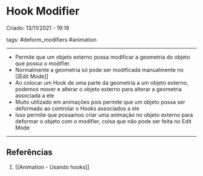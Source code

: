 # Hook Modifier
Criado: 13/11/2021 - 19:19

tags:  #deform_modifiers #animation

---

- Permite que um objeto externo possa modificar a geometria do objeto que possui o modifier.
- Normalmente a geometria só pode ser modificada manualmente no [[Edit Mode]]
 - Ao colocar um Hook de uma parte da geometria a um objeto externo, podemos mover e alterar o objeto externo para alterar a geometria associada a ele
 - Muito utilizado em animações pois permite que um objeto possa ser deformado ao controlar o Hooks associados a ele
  - Isso permite que possamos criar uma animação no objeto externo para deformar o objeto com o modifier, coisa que não pode ser feita no Edit Mode
  
---
## Referências
1. [[Animation - Usando hooks]]